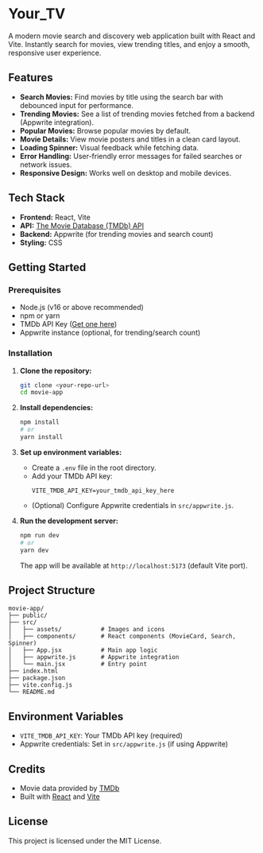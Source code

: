 # Your_TV

A modern movie search and discovery web application built with React and Vite. Instantly search for movies, view trending titles, and enjoy a smooth, responsive user experience.

## Features

- **Search Movies:** Find movies by title using the search bar with debounced input for performance.
- **Trending Movies:** See a list of trending movies fetched from a backend (Appwrite integration).
- **Popular Movies:** Browse popular movies by default.
- **Movie Details:** View movie posters and titles in a clean card layout.
- **Loading Spinner:** Visual feedback while fetching data.
- **Error Handling:** User-friendly error messages for failed searches or network issues.
- **Responsive Design:** Works well on desktop and mobile devices.

## Tech Stack

- **Frontend:** React, Vite
- **API:** [The Movie Database (TMDb) API](https://www.themoviedb.org/documentation/api)
- **Backend:** Appwrite (for trending movies and search count)
- **Styling:** CSS

## Getting Started

### Prerequisites
- Node.js (v16 or above recommended)
- npm or yarn
- TMDb API Key ([Get one here](https://www.themoviedb.org/settings/api))
- Appwrite instance (optional, for trending/search count)

### Installation

1. **Clone the repository:**
	```bash
	git clone <your-repo-url>
	cd movie-app
	```
2. **Install dependencies:**
	```bash
	npm install
	# or
	yarn install
	```
3. **Set up environment variables:**
	- Create a `.env` file in the root directory.
	- Add your TMDb API key:
	  ```env
	  VITE_TMDB_API_KEY=your_tmdb_api_key_here
	  ```
	- (Optional) Configure Appwrite credentials in `src/appwrite.js`.

4. **Run the development server:**
	```bash
	npm run dev
	# or
	yarn dev
	```
	The app will be available at `http://localhost:5173` (default Vite port).

## Project Structure

```
movie-app/
├── public/
├── src/
│   ├── assets/           # Images and icons
│   ├── components/       # React components (MovieCard, Search, Spinner)
│   ├── App.jsx           # Main app logic
│   ├── appwrite.js       # Appwrite integration
│   └── main.jsx          # Entry point
├── index.html
├── package.json
├── vite.config.js
└── README.md
```

## Environment Variables
- `VITE_TMDB_API_KEY`: Your TMDb API key (required)
- Appwrite credentials: Set in `src/appwrite.js` (if using Appwrite)

## Credits
- Movie data provided by [TMDb](https://www.themoviedb.org/)
- Built with [React](https://react.dev/) and [Vite](https://vitejs.dev/)

## License

This project is licensed under the MIT License.
